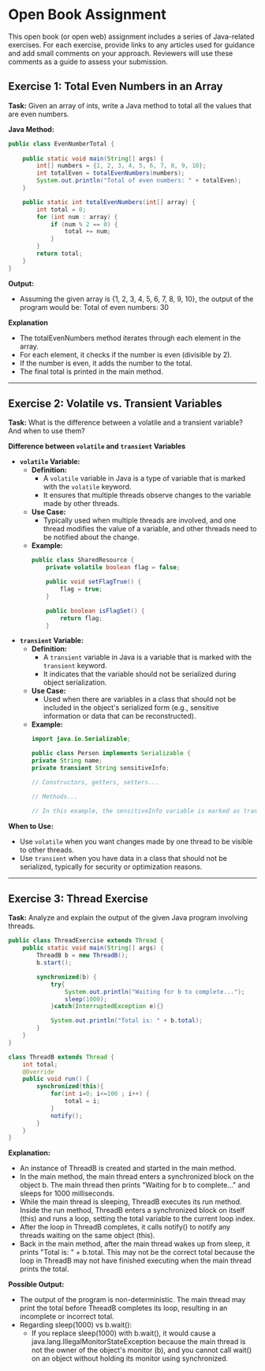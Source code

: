 # Open Book Assignment

This open book (or open web) assignment includes a series of Java-related exercises. For each exercise, provide links to any articles used for guidance and add small comments on your approach. Reviewers will use these comments as a guide to assess your submission.

## Exercise 1: Total Even Numbers in an Array

**Task:** Given an array of ints, write a Java method to total all the values that are even numbers.

**Java Method:**
```java
public class EvenNumberTotal {
    
    public static void main(String[] args) {
        int[] numbers = {1, 2, 3, 4, 5, 6, 7, 8, 9, 10};
        int totalEven = totalEvenNumbers(numbers);
        System.out.println("Total of even numbers: " + totalEven);
    }

    public static int totalEvenNumbers(int[] array) {
        int total = 0;
        for (int num : array) {
            if (num % 2 == 0) {
                total += num;
            }
        }
        return total;
    }
}
```

**Output:**
- Assuming the given array is {1, 2, 3, 4, 5, 6, 7, 8, 9, 10}, the output of the program would be: Total of even numbers: 30

**Explanation**
- The totalEvenNumbers method iterates through each element in the array.
- For each element, it checks if the number is even (divisible by 2).
- If the number is even, it adds the number to the total.
- The final total is printed in the main method.

---

## Exercise 2: Volatile vs. Transient Variables

**Task:** What is the difference between a volatile and a transient variable? And when to use them?

**Difference between `volatile` and `transient` Variables**
- **`volatile` Variable:**
  - **Definition:**
      - A `volatile` variable in Java is a type of variable that is marked with the `volatile` keyword.
      - It ensures that multiple threads observe changes to the variable made by other threads.
  - **Use Case:**
      - Typically used when multiple threads are involved, and one thread modifies the value of a variable, and other threads need to be notified about the change.
  - **Example:**
    ```java
    public class SharedResource {
        private volatile boolean flag = false;

        public void setFlagTrue() {
            flag = true;
        }

        public boolean isFlagSet() {
            return flag;
        }
- **`transient` Variable:**
  -   **Definition:**
      -   A `transient` variable in Java is a variable that is marked with the `transient` keyword.
      -   It indicates that the variable should not be serialized during object serialization.
  -   **Use Case:**
      -   Used when there are variables in a class that should not be included in the object's serialized form (e.g., sensitive information or data that can be reconstructed).
  - **Example:**
    ```java
    import java.io.Serializable;

    public class Person implements Serializable {
    private String name;
    private transient String sensitiveInfo;

    // Constructors, getters, setters...

    // Methods...
    
    // In this example, the sensitiveInfo variable is marked as transient to exclude it from the serialized form of the Person object.

**When to Use:**
  -   Use `volatile` when you want changes made by one thread to be visible to other threads.
  -   Use `transient` when you have data in a class that should not be serialized, typically for security or optimization reasons.

---
## Exercise 3: Thread Exercise

**Task:** Analyze and explain the output of the given Java program involving threads.

```java
public class ThreadExercise extends Thread {
    public static void main(String[] args) {
        ThreadB b = new ThreadB();
        b.start();

        synchronized(b) {
            try{
                System.out.println("Waiting for b to complete...");
                sleep(1000);
            }catch(InterruptedException e){}

            System.out.println("Total is: " + b.total);
        }
    }
}

class ThreadB extends Thread {
    int total;
    @Override
    public void run() {
        synchronized(this){
            for(int i=0; i<=100 ; i++) {
                total = i;
            }
            notify();
        }
    }
}
```

**Explanation:**
- An instance of ThreadB is created and started in the main method.
- In the main method, the main thread enters a synchronized block on the object b. The main thread then prints "Waiting for b to complete..." and sleeps for 1000 milliseconds.
- While the main thread is sleeping, ThreadB executes its run method. Inside the run method, ThreadB enters a synchronized block on itself (this) and runs a loop, setting the total variable to the current loop index.
- After the loop in ThreadB completes, it calls notify() to notify any threads waiting on the same object (this).
- Back in the main method, after the main thread wakes up from sleep, it prints "Total is: " + b.total. This may not be the correct total because the loop in ThreadB may not have finished executing when the main thread prints the total.

**Possible Output:**
- The output of the program is non-deterministic. The main thread may print the total before ThreadB completes its loop, resulting in an incomplete or incorrect total.
- Regarding sleep(1000) vs b.wait():
  - If you replace sleep(1000) with b.wait(), it would cause a java.lang.IllegalMonitorStateException because the main thread is not the owner of the object's monitor (b), and you cannot call wait() on an object without holding its monitor using synchronized.